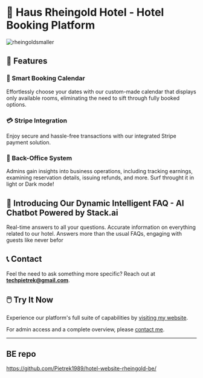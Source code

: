 # 🏨 Haus Rheingold Hotel - Hotel Booking Platform


![rheingoldsmaller](https://github.com/Pietrek1989/hotel-website-rheingold-fe/assets/68666992/57ba2cd9-5f0b-46db-8710-a5fce764b212)


## 🎨 Features

### 📅 Smart Booking Calendar
Effortlessly choose your dates with our custom-made calendar that displays only available rooms, eliminating the need to sift through fully booked options.

### 💳 Stripe Integration
Enjoy secure and hassle-free transactions with our integrated Stripe payment solution.

### 🏢 Back-Office System
Admins gain insights into business operations, including tracking earnings, examining reservation details, issuing refunds, and more. Surf throught it in light or Dark mode!

## 🤖 Introducing Our Dynamic Intelligent FAQ - AI Chatbot Powered by Stack.ai
 Real-time answers to all your questions. Accurate information on everything related to our hotel. Answers more than the usual FAQs, engaging with guests like never befor

## 📞 Contact
Feel the need to ask something more specific? Reach out at **techpietrek@gmail.com**.

## 🖱️ Try It Now
Experience our platform's full suite of capabilities by [visiting my website]([your-website-link-her](https://hotel-website-rheingold-fe.vercel.app/)e).

For admin access and a complete overview, please [contact me](mailto:techpietrek@gmail.com).

---

## BE repo
https://github.com/Pietrek1989/hotel-website-rheingold-be/


